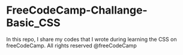 # FreeCodeCamp-Challange-Basic_CSS
In this repo, I share my codes that I wrote during learning the CSS on freeCodeCamp. All rights reserved @freeCodeCamp

